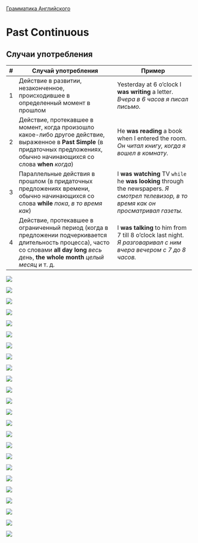 [Грамматика Английского](../README_EN_GRAMMAR.md)

# Past Continuous

## Случаи употребления

|#|Случай употребления|Пример|
|-|-|-|
|1|Действие в развитии, незаконченное, происходившее в определенный момент в прошлом|Yesterday at 6 o’clock I **was writing** a letter. *Вчера в 6 часов я писал письмо.*|
|2|Действие, протекавшее в момент, когда произошло какое-либо другое действие, выраженное в **Past Simple** (в придаточных предложениях, обычно начинающихся со слова **when** *когда*)|He **was reading** a book when I entered the room. *Он читал книгу, когда я вошел в комнату.*|
|3|Параллельные действия в прошлом (в придаточных предложениях времени, обычно начинающихся со слова **while** *пока*, *в то время как*)|I **was watching** TV `while` he **was looking** through the newspapers. *Я смотрел телевизор, в то время как он просматривал газеты.*|
|4|Действие, протекавшее в ограниченный период (когда в предложении подчеркивается длительность процесса), часто со словами **all day long** *весь день*, **the whole month** *целый месяц* и т. д.|I **was talking** to him from 7 till 8 o’clock last night. *Я разговаривал с ним вчера вечером с 7 до 8 часов.*|

![](https://image.slidesharecdn.com/continuous-121217091503-phpapp02/95/continuous-progressive-tenses-1-1024.jpg?cb=1355737582)

![](https://image.slidesharecdn.com/continuous-121217091503-phpapp02/95/continuous-progressive-tenses-2-1024.jpg?cb=1355737582)

![](https://image.slidesharecdn.com/continuous-121217091503-phpapp02/95/continuous-progressive-tenses-3-1024.jpg?cb=1355737582)

![](https://image.slidesharecdn.com/continuous-121217091503-phpapp02/95/continuous-progressive-tenses-4-1024.jpg?cb=1355737582)

![](https://image.slidesharecdn.com/continuous-121217091503-phpapp02/95/continuous-progressive-tenses-5-1024.jpg?cb=1355737582)

![](https://image.slidesharecdn.com/continuous-121217091503-phpapp02/95/continuous-progressive-tenses-6-1024.jpg?cb=1355737582)

![](https://image.slidesharecdn.com/continuous-121217091503-phpapp02/95/continuous-progressive-tenses-7-1024.jpg?cb=1355737582)

![](https://image.slidesharecdn.com/continuous-121217091503-phpapp02/95/continuous-progressive-tenses-8-1024.jpg?cb=1355737582)

![](https://image.slidesharecdn.com/continuous-121217091503-phpapp02/95/continuous-progressive-tenses-9-1024.jpg?cb=1355737582)

![](https://image.slidesharecdn.com/continuous-121217091503-phpapp02/95/continuous-progressive-tenses-10-1024.jpg?cb=1355737582)

![](https://image.slidesharecdn.com/continuous-121217091503-phpapp02/95/continuous-progressive-tenses-11-1024.jpg?cb=1355737582)

![](https://image.slidesharecdn.com/continuous-121217091503-phpapp02/95/continuous-progressive-tenses-12-1024.jpg?cb=1355737582)

![](https://image.slidesharecdn.com/continuous-121217091503-phpapp02/95/continuous-progressive-tenses-13-1024.jpg?cb=1355737582)

![](https://image.slidesharecdn.com/continuous-121217091503-phpapp02/95/continuous-progressive-tenses-14-1024.jpg?cb=1355737582)

![](https://image.slidesharecdn.com/continuous-121217091503-phpapp02/95/continuous-progressive-tenses-15-1024.jpg?cb=1355737582)

![](https://image.slidesharecdn.com/continuous-121217091503-phpapp02/95/continuous-progressive-tenses-16-1024.jpg?cb=1355737582)

![](https://image.slidesharecdn.com/continuous-121217091503-phpapp02/95/continuous-progressive-tenses-17-1024.jpg?cb=1355737582)

![](https://image.slidesharecdn.com/continuous-121217091503-phpapp02/95/continuous-progressive-tenses-18-1024.jpg?cb=1355737582)

![](https://image.slidesharecdn.com/continuous-121217091503-phpapp02/95/continuous-progressive-tenses-19-1024.jpg?cb=1355737582)

![](https://image.slidesharecdn.com/continuous-121217091503-phpapp02/95/continuous-progressive-tenses-20-1024.jpg?cb=1355737582)

![](https://image.slidesharecdn.com/continuous-121217091503-phpapp02/95/continuous-progressive-tenses-21-1024.jpg?cb=1355737582)

![](https://image.slidesharecdn.com/continuous-121217091503-phpapp02/95/continuous-progressive-tenses-22-1024.jpg?cb=1355737582)

![](https://image.slidesharecdn.com/continuous-121217091503-phpapp02/95/continuous-progressive-tenses-23-1024.jpg?cb=1355737582)

![](https://image.slidesharecdn.com/continuous-121217091503-phpapp02/95/continuous-progressive-tenses-24-1024.jpg?cb=1355737582)